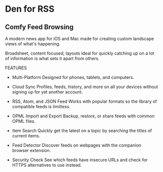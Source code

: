 # Den for RSS

## Comfy Feed Browsing

A modern news app for iOS and Mac made for creating custom landscape views of what's happening. 

Broadsheet, content focused, layouts ideal for quickly catching up on a lot of information is what sets it apart from others.

FEATURES

+ Multi-Platform
Designed for phones, tablets, and computers.

+ Cloud Sync
Profiles, feeds, history, and more on all your devices without signing up for yet another account.

+ RSS, Atom, and JSON Feed
Works with popular formats so the library of compatible feeds is limitless.

+ OPML Import and Export
Backup, restore, or share feeds with common OPML files.

+ Item Search
Quickly get the latest on a topic by searching the titles of current items.

+ Feed Detector
Discover feeds on webpages with the companion browser extension.

+ Security Check
See which feeds have insecure URLs and check for HTTPS alternatives to use instead.
